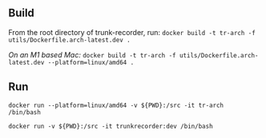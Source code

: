 
## Build
From the root directory of trunk-recorder, run:
`docker build -t tr-arch -f utils/Dockerfile.arch-latest.dev .`

*On an M1 based Mac:*
`docker build -t tr-arch -f utils/Dockerfile.arch-latest.dev --platform=linux/amd64 .`


## Run
`docker run --platform=linux/amd64 -v ${PWD}:/src -it tr-arch  /bin/bash` 

`docker run -v ${PWD}:/src -it trunkrecorder:dev /bin/bash`  